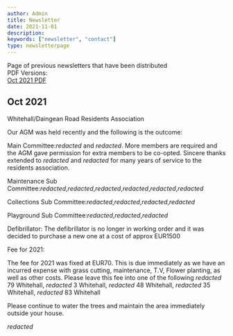 ```yaml
---
author: Admin
title: Newsletter
date: 2021-11-01
description:
keywords: ["newsletter", "contact"]
type: newsletterpage
---
```


Page of previous newsletters that have been distributed  
PDF Versions:   
[Oct 2021 PDF](/media/Oct2021.pdf)   
## Oct 2021   
Whitehall/Daingean Road Residents Association   

Our AGM was held recently and the following is the outcome:   

Main Committee:*redacted* and *redacted*. More members are required and the AGM gave permission for extra members to be co-opted.
Sincere thanks extended to *redacted* and *redacted* for many years of service to the residents association.   

Maintenance Sub Committee:*redacted*,*redacted*,*redacted*,*redacted*,*redacted*,*redacted*   

Collections Sub Committee:*redacted*,*redacted*,*redacted*,*redacted*   

Playground Sub Committee:*redacted*,*redacted*,*redacted*   

Defibrillator: The defibrillator is no longer in working order and it was decided to purchase a new one at a cost of approx EUR1500   

Fee for 2021:  

The fee for 2021 was fixed at EUR70. This is due immediately as we have an incurred expense with grass cutting, maintenance, T.V, Flower planting, as well
as other costs. Please leave this fee into one of the following *redacted* 79 Whitehall, *redacted* 3 Whitehall, *redacted* 48 Whitehall, *redacted* 35 Whitehall, *redacted* 83 Whitehall   

Please continue to water the trees and maintain the area immediately outside your house.

 *redacted*

